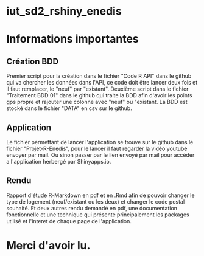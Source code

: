 # iut_sd2_rshiny_enedis

# Informations importantes

## Création BDD

Premier script pour la création dans le fichier "Code R API"  dans le github qui va chercher les données dans l'API, ce code doit être lancer deux fois et il faut remplacer, le "neuf" par "existant".
Deuxième script dans le fichier "Traitement BDD 01" dans le github qui traite la BDD afin d'avoir les points gps propre et rajouter une colonne avec "neuf" ou "existant.
La BDD est stocké dans le fichier "DATA" en csv sur le github.

## Application

Le fichier permettant de lancer l'application se trouve sur le github dans le fichier "Projet-R-Enedis", pour le lancer il faut regarder la vidéo youtube envoyer par mail.
Ou sinon passer par le lien envoyé par mail pour accéder a l'application herbergé par Shinyapps.io.

## Rendu

Rapport d'étude R-Markdown en pdf et en .Rmd afin de pouvoir changer le type de logement (neuf/existant ou les deux) et changer le code postal souhaité.
Et deux autres rendu demandé en pdf, une documentation fonctionnelle et une technique qui présente principalement les packages utilisé et l'interet de chaque page de l'application.

# Merci d'avoir lu.
